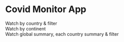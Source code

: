# Covid Monitor App

Watch by country & filter <br/>
Watch by continent <br/>
Watch global summary, each country summary & filter
